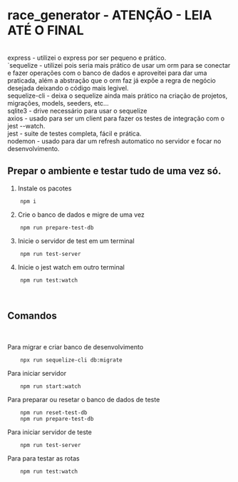 # race_generator - ATENÇÃO - LEIA ATÉ O FINAL

<br>
express - utilizei o express por ser pequeno e prático.

<br>
`sequelize - utilizei pois seria mais prático de usar um orm para se conectar e fazer operações com o banco de dados e aproveitei para dar uma praticada, além a abstração que o orm faz já expõe a regra de negócio desejada deixando o código mais legivel.

<br>
sequelize-cli - deixa o sequelize ainda mais prático na criação de projetos, migrações, models, seeders, etc...

<br>
sqlite3 - drive necessário para usar o sequelize

<br>
axios - usado para ser um client para fazer os testes de integração com o jest --watch.

<br>
jest - suite de testes completa, fácil e prática. 

<br>
nodemon - usado para dar um refresh automatico no servidor e focar no desenvolvimento.

<br>

## Prepar o ambiente e testar tudo de uma vez só.

1. Instale os pacotes
```shell
    npm i
```
2. Crie o banco de dados e migre de uma vez
```shell
    npm run prepare-test-db
```
3. Inicie o servidor de test em um terminal
```shell
    npm run test-server
```
4. Inicie o jest watch em outro terminal
```shell
    npm run test:watch
```

<br>

## Comandos

<br>

Para migrar e criar banco de desenvolvimento
```shell
    npx run sequelize-cli db:migrate
```

Para iniciar servidor
```shell
    npm run start:watch    
```

Para preparar ou resetar o banco de dados de teste
```shell
    npm run reset-test-db
    npm run prepare-test-db
```

Para iniciar servidor de teste
```shell
    npm run test-server
```

Para para testar as rotas
```shell
    npm run test:watch
```


